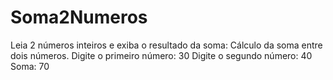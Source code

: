 # Soma2Numeros
Leia 2 números inteiros e exiba o resultado da soma:  Cálculo da soma entre dois números.  Digite o primeiro número: 30 Digite o segundo número: 40  Soma: 70
